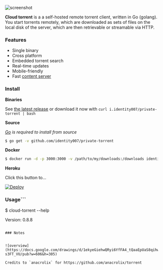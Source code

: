 <img src="https://cloud.githubusercontent.com/assets/633843/9855504/f30a715c-5b51-11e5-83f3-f4fab03e549.png" alt="screenshot"/>

**Cloud torrent** is a a self-hosted remote torrent client, written in Go (golang). You start torrents remotely, which are downloaded as sets of files on the local disk of the server, which are then retrievable or streamable via HTTP.

### Features

* Single binary
* Cross platform
* Embedded torrent search
* Real-time updates
* Mobile-friendly
* Fast [content server](http://golang.org/pkg/net/http/#ServeContent)

### Install

**Binaries**

See [the latest release](https://github.com/identity007/private-torrent/releases/latest) or download it now with `curl i.identity007/private-torrent | bash`

**Source**

*[Go](https://golang.org/dl/) is required to install from source*

``` sh
$ go get -v github.com/identity007/private-torrent
```

**Docker**

``` sh
$ docker run -d -p 3000:3000 -v /path/to/my/downloads:/downloads identity007/private-torrent
```

**Heroku**

Click this button to...

[![Deploy](https://www.herokucdn.com/deploy/button.png)](https://heroku.com/deploy)

### Usage```

$ cloud-torrent --help

 
  Version:
    0.8.8

```

### Notes


![overview](https://docs.google.com/drawings/d/1ekyeGiehwQRyi6YfFA4_tQaaEpUaS8qihwJ-s3FT_VU/pub?w=606&h=305)

Credits to `anacrolix` for https://github.com/anacrolix/torrent
